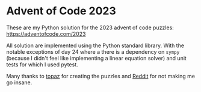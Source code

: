 # Advent of Code 2023

These are my Python solution for the 2023 advent of code puzzles: https://adventofcode.com/2023


All solution are implemented using the Python standard library.
With the notable exceptions of day 24 where a there is a dependency on `sympy` (because I didn't feel like implementing a linear equation solver)
and unit tests for which I used pytest.

Many thanks to [topaz](https://github.com/topaz) for creating the puzzles and [Reddit](https://www.reddit.com/r/adventofcode/) for not making me go insane.